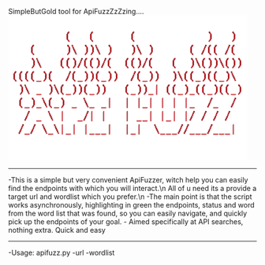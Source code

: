 SimpleButGold tool for ApiFuzzZzZzing....
![Image alt](https://github.com/Katastrofa0/-ApiFuzz-/blob/main/12.png)

--------------------------------------
-This is a simple but very convenient ApiFuzzer, witch help you can easily find the endpoints with which you will interact.\n
 All of u need its a provide a target url and wordlist which you prefer.\n
-The main point is that the script works asynchronously, highlighting in green the endpoints, status and word from the word list that was found, so you can easily navigate, and quickly pick up the endpoints of your goal. - Aimed specifically at API searches, nothing extra. Quick and easy

__________________________________________________
-Usage: apifuzz.py -url <url> -wordlist <wordlist>
